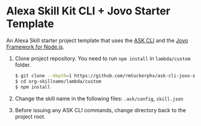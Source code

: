 # Alexa Skill Kit CLI + Jovo Starter Template
An Alexa Skill starter project template that uses the [ASK CLI](https://developer.amazon.com/docs/smapi/quick-start-alexa-skills-kit-command-line-interface.html) and the [Jovo Framework for Node.js](https://github.com/jovotech/jovo-framework-nodejs).

1. Clone project repository. You need to run `npm install` in `lambda/custom` folder.

    ```bash
    $ git clone --depth=1 https://github.com/rmtuckerphx/ask-cli-jovo-starter org-skillname
    $ cd org-skillname/lambda/custom
    $ npm install
    ```

2. Change the skill name in the following files: `.ask/config`, `skill.json`

3. Before issuing any ASK CLI commands, change directory back to the project root.
